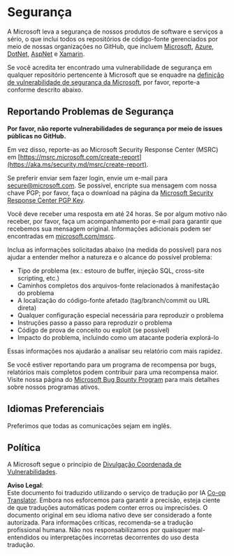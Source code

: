 <!--
CO_OP_TRANSLATOR_METADATA:
{
  "original_hash": "d8fe220fa2850df0759b07cf391ea77c",
  "translation_date": "2025-05-20T08:42:59+00:00",
  "source_file": "SECURITY.md",
  "language_code": "pt"
}
-->
# Segurança

A Microsoft leva a segurança de nossos produtos de software e serviços a sério, o que inclui todos os repositórios de código-fonte gerenciados por meio de nossas organizações no GitHub, que incluem [Microsoft](https://github.com/Microsoft), [Azure](https://github.com/Azure), [DotNet](https://github.com/dotnet), [AspNet](https://github.com/aspnet) e [Xamarin](https://github.com/xamarin).

Se você acredita ter encontrado uma vulnerabilidade de segurança em qualquer repositório pertencente à Microsoft que se enquadre na [definição de vulnerabilidade de segurança da Microsoft](https://aka.ms/security.md/definition), por favor, reporte-a conforme descrito abaixo.

## Reportando Problemas de Segurança

**Por favor, não reporte vulnerabilidades de segurança por meio de issues públicas no GitHub.**

Em vez disso, reporte-as ao Microsoft Security Response Center (MSRC) em [https://msrc.microsoft.com/create-report](https://aka.ms/security.md/msrc/create-report).

Se preferir enviar sem fazer login, envie um e-mail para [secure@microsoft.com](mailto:secure@microsoft.com). Se possível, encripte sua mensagem com nossa chave PGP; por favor, faça o download na página da [Microsoft Security Response Center PGP Key](https://aka.ms/security.md/msrc/pgp).

Você deve receber uma resposta em até 24 horas. Se por algum motivo não receber, por favor, faça um acompanhamento por e-mail para garantir que recebemos sua mensagem original. Informações adicionais podem ser encontradas em [microsoft.com/msrc](https://www.microsoft.com/msrc).

Inclua as informações solicitadas abaixo (na medida do possível) para nos ajudar a entender melhor a natureza e o alcance do possível problema:

* Tipo de problema (ex.: estouro de buffer, injeção SQL, cross-site scripting, etc.)
* Caminhos completos dos arquivos-fonte relacionados à manifestação do problema
* A localização do código-fonte afetado (tag/branch/commit ou URL direta)
* Qualquer configuração especial necessária para reproduzir o problema
* Instruções passo a passo para reproduzir o problema
* Código de prova de conceito ou exploit (se possível)
* Impacto do problema, incluindo como um atacante poderia explorá-lo

Essas informações nos ajudarão a analisar seu relatório com mais rapidez.

Se você estiver reportando para um programa de recompensa por bugs, relatórios mais completos podem contribuir para uma recompensa maior. Visite nossa página do [Microsoft Bug Bounty Program](https://aka.ms/security.md/msrc/bounty) para mais detalhes sobre nossos programas ativos.

## Idiomas Preferenciais

Preferimos que todas as comunicações sejam em inglês.

## Política

A Microsoft segue o princípio de [Divulgação Coordenada de Vulnerabilidades](https://aka.ms/security.md/cvd).

**Aviso Legal**:  
Este documento foi traduzido utilizando o serviço de tradução por IA [Co-op Translator](https://github.com/Azure/co-op-translator). Embora nos esforcemos para garantir a precisão, esteja ciente de que traduções automáticas podem conter erros ou imprecisões. O documento original em seu idioma nativo deve ser considerado a fonte autorizada. Para informações críticas, recomenda-se a tradução profissional humana. Não nos responsabilizamos por quaisquer mal-entendidos ou interpretações incorretas decorrentes do uso desta tradução.